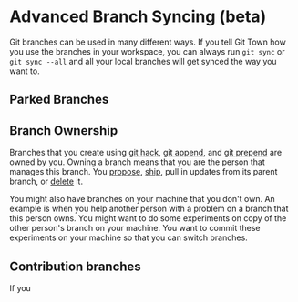 # Advanced Branch Syncing (beta)

Git branches can be used in many different ways. If you tell Git Town how you
use the branches in your workspace, you can always run `git sync` or
`git sync --all` and all your local branches will get synced the way you want
to.

## Parked Branches

## Branch Ownership

Branches that you create using [git hack](commands/hack.md),
[git append](commands/append.md), and [git prepend](commands/prepend.md) are
owned by you. Owning a branch means that you are the person that manages this
branch. You [propose](commands/propose.md), [ship](commands/ship.md), pull in
updates from its parent branch, or [delete](commands/kill.md) it.

You might also have branches on your machine that you don't own. An example is
when you help another person with a problem on a branch that this person owns.
You might want to do some experiments on copy of the other person's branch on
your machine. You want to commit these experiments on your machine so that you
can switch branches.

## Contribution branches

If you
